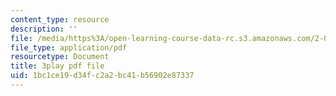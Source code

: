 ```yaml
---
content_type: resource
description: ''
file: /media/https%3A/open-learning-course-data-rc.s3.amazonaws.com/2-003sc-engineering-dynamics-fall-2011/1bc1ce19d34fc2a2bc41b56902e87337_iMz0LiqjFmE.pdf
file_type: application/pdf
resourcetype: Document
title: 3play pdf file
uid: 1bc1ce19-d34f-c2a2-bc41-b56902e87337
---
```

